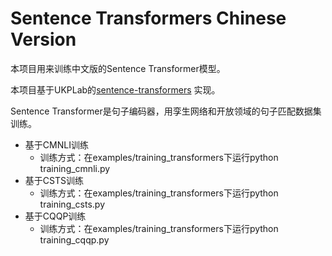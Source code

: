# Sentence Transformers Chinese Version

本项目用来训练中文版的Sentence Transformer模型。

本项目基于UKPLab的[sentence-transformers](https://github.com/UKPLab/sentence-transformers) 实现。

Sentence Transformer是句子编码器，用孪生网络和开放领域的句子匹配数据集训练。

- 基于CMNLI训练
  - 训练方式：在examples/training_transformers下运行python training_cmnli.py
- 基于CSTS训练
  - 训练方式：在examples/training_transformers下运行python training_csts.py
- 基于CQQP训练
  - 训练方式：在examples/training_transformers下运行python training_cqqp.py

